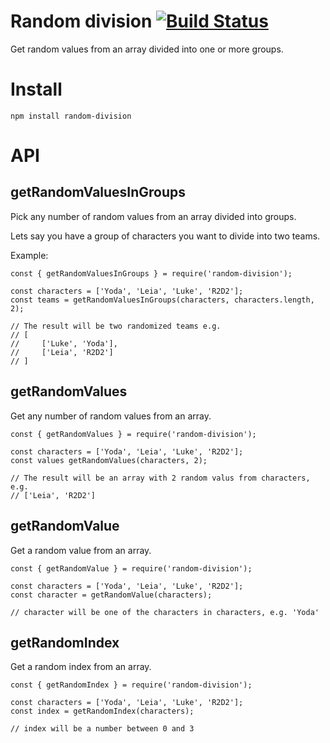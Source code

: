 # Random division [![Build Status](https://travis-ci.org/magnuskenneth/random-division.svg?branch=master)](https://travis-ci.org/magnuskenneth/random-division)
Get random values from an array divided into one or more groups.

# Install
`npm install random-division`

# API

## getRandomValuesInGroups
Pick any number of random values from an array divided into groups.

Lets say you have a group of characters you want to divide into two teams.

Example:
```
const { getRandomValuesInGroups } = require('random-division');

const characters = ['Yoda', 'Leia', 'Luke', 'R2D2'];
const teams = getRandomValuesInGroups(characters, characters.length, 2);

// The result will be two randomized teams e.g.
// [
//     ['Luke', 'Yoda'],
//     ['Leia', 'R2D2']
// ]
```

## getRandomValues
Get any number of random values from an array.

```
const { getRandomValues } = require('random-division');

const characters = ['Yoda', 'Leia', 'Luke', 'R2D2'];
const values getRandomValues(characters, 2);

// The result will be an array with 2 random valus from characters, e.g.
// ['Leia', 'R2D2']
```

## getRandomValue
Get a random value from an array.

```
const { getRandomValue } = require('random-division');

const characters = ['Yoda', 'Leia', 'Luke', 'R2D2'];
const character = getRandomValue(characters);

// character will be one of the characters in characters, e.g. 'Yoda'
```

## getRandomIndex
Get a random index from an array.

```
const { getRandomIndex } = require('random-division');

const characters = ['Yoda', 'Leia', 'Luke', 'R2D2'];
const index = getRandomIndex(characters);

// index will be a number between 0 and 3
```
